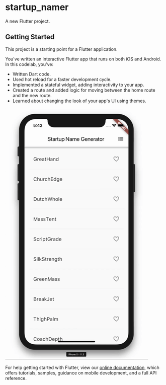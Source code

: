 # startup_namer

A new Flutter project.

## Getting Started

This project is a starting point for a Flutter application.

You've written an interactive Flutter app that runs on both iOS and Android. In this codelab, you've:

- Written Dart code.
- Used hot reload for a faster development cycle.
- Implemented a stateful widget, adding interactivity to your app.
- Created a route and added logic for moving between the home route and the new route.
- Learned about changing the look of your app's UI using themes.

![Gif](https://github.com/VitiNho-Dev/Startup-Name/blob/master/gif/StartupName.gif)

For help getting started with Flutter, view our
[online documentation](https://flutter.dev/docs), which offers tutorials,
samples, guidance on mobile development, and a full API reference.
